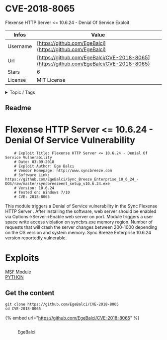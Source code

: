 # CVE-2018-8065

Flexense HTTP Server <= 10.6.24 - Denial Of Service Exploit

| Infos    | Value                                                              |
| -------- | -------------------------------------------------------------------|
| Username | [https://github.com/EgeBalci](https://github.com/EgeBalci) |
| Url      | [https://github.com/EgeBalci/CVE-2018-8065](https://github.com/EgeBalci/CVE-2018-8065)                                               |
| Stars    | 6                                                          |
| License  | MIT License                                                        |

<details>

<summary>Topic / Tags</summary>



</details>

## Readme

# Flexense HTTP Server <= 10.6.24 - Denial Of Service Vulnerability

        # Exploit Title: Flexense HTTP Server <= 10.6.24 - Denial Of Service Vulnerability
        # Date: 03-09-2018
        # Exploit Author: Ege Balcı
        # Vendor Homepage: http://www.syncbreeze.com
        # Software Link: https://github.com/EgeBalci/Sync_Breeze_Enterprise_10_6_24_-DOS/raw/master/syncbreezeent_setup_v10.6.24.exe
        # Version: 10.6.24
        # Tested on: Windows 7/10
        # CVE: 2018-8065


This module triggers a Denial of Service vulnerability in the Sync Flexense HTTP Server . After installing the software, web server should be enabled via Options->Server->Enable web server on port. Module triggers a user space write access violation on syncbrs.exe memory region. Number of requests that will crash the server changes between 200-1000 depending on the OS version and system memory. Sync Breeze Enterprise 10.6.24 version reportedly vulnerable.

# Exploits

[MSF Module](https://github.com/EgeBalci/Flexense_HTTP_Server_DOS/blob/master/flexense_http_server_dos.rb) <br>
[PYTHON](https://github.com/EgeBalci/Flexense_HTTP_Server_DOS/blob/master/dos.py)



## Get the content

```
git clone https://github.com/EgeBalci/CVE-2018-8065
cd CVE-2018-8065
```

{% embed url="https://github.com/EgeBalci/CVE-2018-8065" %}

<figure><img src="https://avatars.githubusercontent.com/u/17179401?v=4" alt=""><figcaption><p>EgeBalci</p></figcaption></figure>
